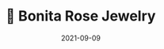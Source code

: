 ---
title: ":ring: Bonita Rose Jewelry"
image: /img/bonitarose.webp
desc: 
    - >-
        I wrote the website for Bonita Rose Jewelry in 2021 using Square Online,
        imported all of their products from Etsy, and set up the payment system
        to sync with their accounts already using Square for in-person sales.
    - >-
        In addition to setting up the website, one of my biggest tasks was
        importing all relevant information from Etsy. I used Python to assemble
        the new CSV product database and programatically download all product
        images.

tags:
    - Webdev
    - Python
enabelEmoji: true
nopage: true
links: 
    - link: https://bonitarosejewelry.com
      text: Website
date: 2021-09-09
---